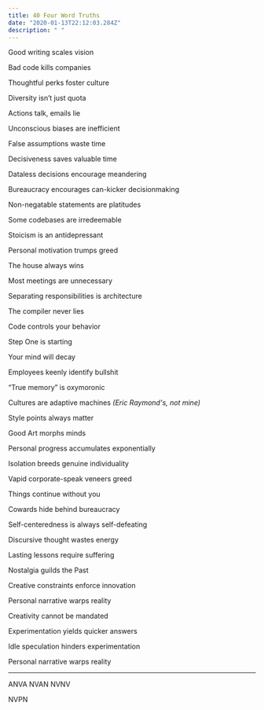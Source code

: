 ```yaml
---
title: 40 Four Word Truths
date: "2020-01-13T22:12:03.284Z"
description: " "
---
```


Good writing scales vision

Bad code kills companies

Thoughtful perks foster culture

Diversity isn’t just quota

Actions talk, emails lie

Unconscious biases are inefficient

False assumptions waste time

Decisiveness saves valuable time

Dataless decisions encourage meandering

Bureaucracy encourages can-kicker decisionmaking

Non-negatable statements are platitudes

Some codebases are irredeemable

Stoicism is an antidepressant

Personal motivation trumps greed

The house always wins

Most meetings are unnecessary

Separating responsibilities is architecture

The compiler never lies

Code controls your behavior

Step One is starting

Your mind will decay

Employees keenly identify bullshit

“True memory” is oxymoronic

Cultures are adaptive machines <i>(Eric Raymond's, not mine)</i>

Style points always matter

Good Art morphs minds

Personal progress accumulates exponentially

Isolation breeds genuine individuality

Vapid corporate-speak veneers greed

Things continue without you

Cowards hide behind bureaucracy

Self-centeredness is always self-defeating

Discursive thought wastes energy

Lasting lessons require suffering

Nostalgia guilds the Past

Creative constraints enforce innovation

Personal narrative warps reality

Creativity cannot be mandated

Experimentation yields quicker answers

Idle speculation hinders experimentation

Personal narrative warps reality

---

ANVA
NVAN
NVNV

NVPN
